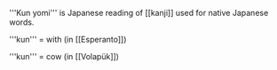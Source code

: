 '''Kun yomi''' is Japanese reading of [[kanji]] used for native Japanese words.

'''kun''' = with (in [[Esperanto]])

'''kun''' = cow (in [[Volapük]])